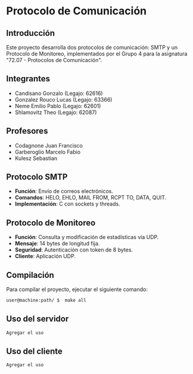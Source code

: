 # Protocolo de Comunicación

## Introducción
Este proyecto desarrolla dos protocolos de comunicación: SMTP y un Protocolo de Monitoreo, implementados por el Grupo 4 para la asignatura "72.07 - Protocolos de Comunicación".

## Integrantes
- Candisano Gonzalo (Legajo: 62616)
- Gonzalez Rouco Lucas (Legajo: 63366)
- Neme Emilio Pablo (Legajo: 62601)
- Shlamovitz Theo (Legajo: 62087)

## Profesores
- Codagnone Juan Francisco
- Garberoglio Marcelo Fabio
- Kulesz Sebastian

## Protocolo SMTP
- **Función**: Envío de correos electrónicos.
- **Comandos**: HELO, EHLO, MAIL FROM, RCPT TO, DATA, QUIT.
- **Implementación**: C con sockets y threads.

## Protocolo de Monitoreo
- **Función**: Consulta y modificación de estadísticas vía UDP.
- **Mensaje**: 14 bytes de longitud fija.
- **Seguridad**: Autenticación con token de 8 bytes.
- **Cliente**: Aplicación UDP.

## Compilación
Para compilar el proyecto, ejecutar el siguiente comando:
```bash
user@machine:path/ $  make all
```

## Uso del servidor
```bash
Agregar el uso
```

## Uso del cliente
```bash
Agregar el uso
```